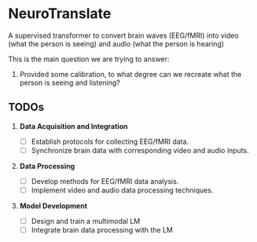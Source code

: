 # NeuroTranslate

A supervised transformer to convert brain waves (EEG/fMRI) into video (what the person is seeing) and audio (what the person is hearing)

This is the main question we are trying to answer:

1. Provided some calibration, to what degree can we recreate what the person is seeing and listening?

## TODOs

1. **Data Acquisition and Integration**

   - [ ] Establish protocols for collecting EEG/fMRI data.
   - [ ] Synchronize brain data with corresponding video and audio inputs.

2. **Data Processing**

   - [ ] Develop methods for EEG/fMRI data analysis.
   - [ ] Implement video and audio data processing techniques.

3. **Model Development**
   - [ ] Design and train a multimodal LM
   - [ ] Integrate brain data processing with the LM
